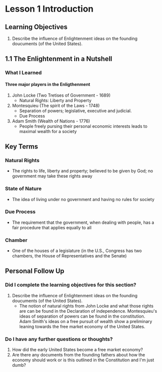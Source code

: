 # Lesson 1 Introduction

## Learning Objectives
1. Describe the influence of Enlightenment ideas on the founding doucuments (of the United States). 

## 1.1 The Enlightenment in a Nutshell

### What I Learned
#### Three major players in the Enligthenment
1. John Locke (Two Tretises of Government - 1689)
	- Natural Rights: Liberty and Property
2. Montesquieu (The spirit of the Laws - 1748)
    - Separation of powers; legislative, executive and judicial.
    - Due Process
3. Adam Smith (Wealth of Nations - 1776)
    - People freely pursing their personal economic interests leads to maximal wealth for a society

## Key Terms
### Natural Rights
- The rights to life, liberty and property; believed to be given by God; no government may take these rights away

### State of Nature
- The idea of living under no government and having no rules for society

### Due Process
- The requirement that the government, when dealing with people, has a fair procedure that applies equally to all

### Chamber
- One of the houses of a legislature (in the U.S., Congress has two chambers, the House of Representatives and the Senate)

## Personal Follow Up
### Did I complete the learning objectives for this section?
1. Describe the influence of Enlightenment ideas on the founding doucuments (of the United States). 
    -  The notion of natural rights from John Locke and what those rights are can be found in the Declaration of independence. Montesquieu's ideas of separation of powers can be found in the constitution. Adam Smith's ideas on a free pursuit of wealth show a preliminary leaning towards the free market economy of the United States.

### Do I have any further questions or thoughts?
1. How did the early United States become a free market economy?
2. Are there any documents from the founding fathers about how the economy should work or is this outlined in the Constitution and I'm just dumb?